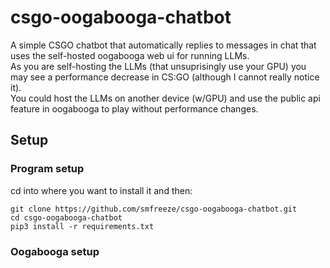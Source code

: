 # csgo-oogabooga-chatbot
A simple CSGO chatbot that automatically replies to messages in chat that uses the self-hosted oogabooga web ui for running LLMs.
<br>
As you are self-hosting the LLMs (that unsuprisingly use your GPU) you may see a performance decrease in CS:GO (although I cannot really notice it).
<br>
You could host the LLMs on another device (w/GPU) and use the public api feature in oogabooga to play without performance changes.
## Setup
### Program setup
cd into where you want to install it and then:
```
git clone https://github.com/smfreeze/csgo-oogabooga-chatbot.git
cd csgo-oogabooga-chatbot
pip3 install -r requirements.txt
```
### Oogabooga setup
